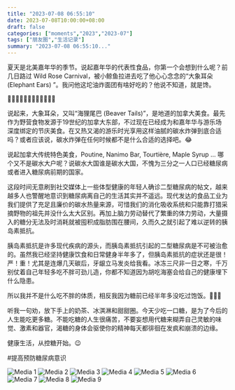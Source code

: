 ```yaml
---
title: "2023-07-08 06:55:10"
date: 2023-07-08T10:00:00+08:00
draft: false
categories: ["moments","2023","2023-07"]
tags: ["朋友圈","生活记录"]
summary: "2023-07-08 06:55:10..."
---
```


夏天是北美嘉年华的季节。说起嘉年华的代表性食品，你第一个会想到什么呢？前几日路过 Wild Rose Carnival，被小鲸鱼拉进去吃了他心心念念的“大象耳朵 (Elephant Ears) ”。我问他这坨油炸面团有啥好吃的？他说不知道，就是馋。

🎪🎠🎡🎢🎪🎠🎡🎢🎪🎠🎡🎢

说起来，大象耳朵，又叫“海狸尾巴 (Beaver Tails)”，是地道的加拿大美食。最先作为野营食物发源于19世纪的加拿大东部，不过现在已经成为和嘉年华与游乐场深度绑定的节庆美食。在又热又渴的游乐时光享用这样油腻的碳水炸弹到底合适吗？或者应该说，碳水炸弹在任何时候都不是什么合适的选择吧。😂

说起加拿大传统特色美食，Poutine, Nanimo Bar, Tourtière, Maple Syrup … 哪个又不是碳水大户呢？说碳水大国谁是碳水大国，不愧为三分之一人口已经糖尿病或者进入糖尿病前期的国家。

这段时间无意刷到社交媒体上一些体型健康的年轻人确诊二型糖尿病的帖文，越来越多人也警醒地意识到糖尿病离自己的生活其实并不遥远。现代发达的食品工业为我们提供了充足且廉价的碳水热量来源，可惜我们的消化吸收系统和只能靠打猎采摘野物的祖先并没什么太大区别。再加上脑力劳动替代了繁重的体力劳动，大量摄入的糖分无法及时消耗就被囤积成脂肪围在腰间，久而久之就引起了难以逆转的胰岛素抵抗。

胰岛素抵抗是许多现代疾病的源头，而胰岛素抵抗引起的二型糖尿病是不可被治愈的。虽然我已经坚持健康饮食和日常健身半年多了，但胰岛素抵抗的症状还是很！严！重！尤其是连爆几天碳后，牙龈立马发炎给我看。冰冻三尺非一日之寒，千万别仗着自己年轻多吃不胖可劲儿造，你都不知道因为胡吃海塞会给自己的健康埋下什么隐患。

所以我并不是什么吃不胖的体质，相反我因为糖前已经半年多没吃过饱饭。🫠🫠🫠

听我一句劝，放下手上的奶茶、冰淇淋和甜甜圈。今天少吃一口糖，是为了今后的人生能吃更多糖。不能吃糖的人生很痛苦，不要妄想用代糖来糊弄自己灵敏的味觉、激素和器官，渴糖的身体会驱使你的精神每天都徘徊在发疯和崩溃的边缘。

健康生活，从控糖开始。😉

​#提高预防糖尿病意识

![Media 1](/Moments/photos/2023-07-08/202307080655100.jpg)
![Media 2](/Moments/photos/2023-07-08/202307080655101.jpg)
![Media 3](/Moments/photos/2023-07-08/202307080655102.jpg)
![Media 4](/Moments/photos/2023-07-08/202307080655103.jpg)
![Media 5](/Moments/photos/2023-07-08/202307080655104.jpg)
![Media 6](/Moments/photos/2023-07-08/202307080655105.jpg)
![Media 7](/Moments/photos/2023-07-08/202307080655106.jpg)
![Media 8](/Moments/photos/2023-07-08/202307080655107.jpg)
![Media 9](/Moments/photos/2023-07-08/202307080655108.jpg)

